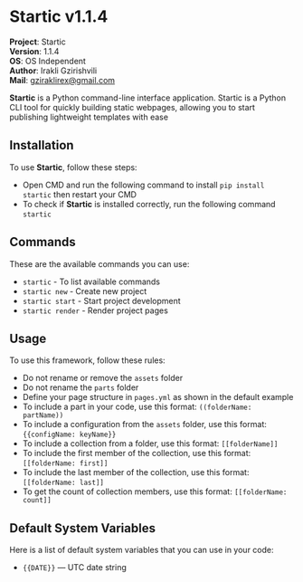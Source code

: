 # Startic v1.1.4

**Project**: Startic
<br>**Version**: 1.1.4
<br>**OS**: OS Independent
<br>**Author**: Irakli Gzirishvili
<br>**Mail**: gziraklirex@gmail.com

**Startic** is a Python command-line interface application. Startic is a Python CLI tool for quickly building static webpages, allowing you to start publishing lightweight templates with ease

## Installation

To use **Startic**, follow these steps:

- Open CMD and run the following command to install `pip install startic` then restart your CMD
- To check if **Startic** is installed correctly, run the following command `startic`

## Commands

These are the available commands you can use:

- `startic` - To list available commands
- `startic new` - Create new project
- `startic start` - Start project development
- `startic render` - Render project pages

## Usage

To use this framework, follow these rules:

- Do not rename or remove the `assets` folder
- Do not rename the `parts` folder
- Define your page structure in `pages.yml` as shown in the default example
- To include a part in your code, use this format: `((folderName: partName))`
- To include a configuration from the `assets` folder, use this format: `{{configName: keyName}}`
- To include a collection from a folder, use this format: `[[folderName]]`
- To include the first member of the collection, use this format: `[[folderName: first]]`
- To include the last member of the collection, use this format: `[[folderName: last]]`
- To get the count of collection members, use this format: `[[folderName: count]]`

## Default System Variables

Here is a list of default system variables that you can use in your code:

- `{{DATE}}` — UTC date string